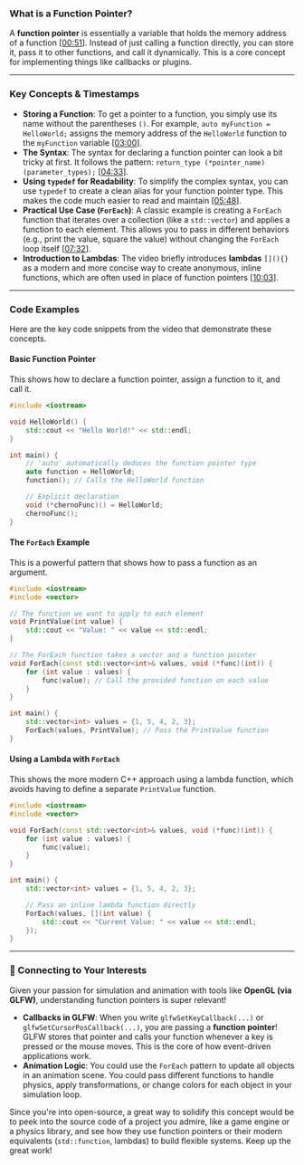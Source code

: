 ### What is a Function Pointer?

A **function pointer** is essentially a variable that holds the memory address of a function \[[00:51](http://www.youtube.com/watch?v=p4sDgQ-jao4&t=51)\]. Instead of just calling a function directly, you can store it, pass it to other functions, and call it dynamically. This is a core concept for implementing things like callbacks or plugins.

-----

### Key Concepts & Timestamps

  * **Storing a Function**: To get a pointer to a function, you simply use its name without the parentheses `()`. For example, `auto myFunction = HelloWorld;` assigns the memory address of the `HelloWorld` function to the `myFunction` variable \[[03:00](http://www.youtube.com/watch?v=p4sDgQ-jao4&t=180)\].
  * **The Syntax**: The syntax for declaring a function pointer can look a bit tricky at first. It follows the pattern: `return_type (*pointer_name)(parameter_types);` \[[04:33](http://www.youtube.com/watch?v=p4sDgQ-jao4&t=273)\].
  * **Using `typedef` for Readability**: To simplify the complex syntax, you can use `typedef` to create a clean alias for your function pointer type. This makes the code much easier to read and maintain \[[05:48](http://www.youtube.com/watch?v=p4sDgQ-jao4&t=348)\].
  * **Practical Use Case (`ForEach`)**: A classic example is creating a `ForEach` function that iterates over a collection (like a `std::vector`) and applies a function to each element. This allows you to pass in different behaviors (e.g., print the value, square the value) without changing the `ForEach` loop itself \[[07:32](http://www.youtube.com/watch?v=p4sDgQ-jao4&t=452)\].
  * **Introduction to Lambdas**: The video briefly introduces **lambdas** `[](){}` as a modern and more concise way to create anonymous, inline functions, which are often used in place of function pointers \[[10:03](http://www.youtube.com/watch?v=p4sDgQ-jao4&t=603)\].

-----

### Code Examples

Here are the key code snippets from the video that demonstrate these concepts.

#### Basic Function Pointer

This shows how to declare a function pointer, assign a function to it, and call it.

```cpp
#include <iostream>

void HelloWorld() {
    std::cout << "Hello World!" << std::endl;
}

int main() {
    // 'auto' automatically deduces the function pointer type
    auto function = HelloWorld;
    function(); // Calls the HelloWorld function

    // Explicit declaration
    void (*chernoFunc)() = HelloWorld;
    chernoFunc();
}
```

#### The `ForEach` Example

This is a powerful pattern that shows how to pass a function as an argument.

```cpp
#include <iostream>
#include <vector>

// The function we want to apply to each element
void PrintValue(int value) {
    std::cout << "Value: " << value << std::endl;
}

// The ForEach function takes a vector and a function pointer
void ForEach(const std::vector<int>& values, void (*func)(int)) {
    for (int value : values) {
        func(value); // Call the provided function on each value
    }
}

int main() {
    std::vector<int> values = {1, 5, 4, 2, 3};
    ForEach(values, PrintValue); // Pass the PrintValue function
}
```

#### Using a Lambda with `ForEach`

This shows the more modern C++ approach using a lambda function, which avoids having to define a separate `PrintValue` function.

```cpp
#include <iostream>
#include <vector>

void ForEach(const std::vector<int>& values, void (*func)(int)) {
    for (int value : values) {
        func(value);
    }
}

int main() {
    std::vector<int> values = {1, 5, 4, 2, 3};

    // Pass an inline lambda function directly
    ForEach(values, [](int value) {
        std::cout << "Current Value: " << value << std::endl;
    });
}
```

-----

### 🚀 Connecting to Your Interests

Given your passion for simulation and animation with tools like **OpenGL (via GLFW)**, understanding function pointers is super relevant\!

  * **Callbacks in GLFW**: When you write `glfwSetKeyCallback(...)` or `glfwSetCursorPosCallback(...)`, you are passing a **function pointer**\! GLFW stores that pointer and calls your function whenever a key is pressed or the mouse moves. This is the core of how event-driven applications work.
  * **Animation Logic**: You could use the `ForEach` pattern to update all objects in an animation scene. You could pass different functions to handle physics, apply transformations, or change colors for each object in your simulation loop.

Since you're into open-source, a great way to solidify this concept would be to peek into the source code of a project you admire, like a game engine or a physics library, and see how they use function pointers or their modern equivalents (`std::function`, lambdas) to build flexible systems. Keep up the great work\!
